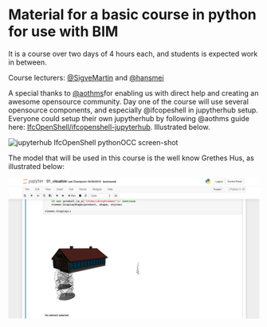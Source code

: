# Material for a basic course in python for use with BIM

It is a course over two days of 4 hours each, and students is expected work in between.

Course lecturers: [@SigveMartin](https://github.com/SigveMartin) and [@hansmei](https://github.com/hansmei)

A special thanks to [@aothms](https://github.com/aothms)for enabling us with direct help and creating an awesome opensource community. Day one of the course will use several opensource components, and especially @ifcopeshell in jupytherhub setup. Everyone could setup their own jupytherhub by following @aothms guide here: [IfcOpenShell/ifcopenshell-jupyterhub](https://github.com/IfcOpenShell/ifcopenshell-jupyterhub). Illustrated below.

![jupyterhub IfcOpenShell pythonOCC screen-shot](https://raw.githubusercontent.com/IfcOpenShell/ifcopenshell-jupyterhub/master/static/screenshot.png)

The model that will be used in this course is the well know Grethes Hus, as illustrated below:

![jupyterhub Grethes Hus screen-shot](/images/Grethes-Hus-in-jupyter.png)
